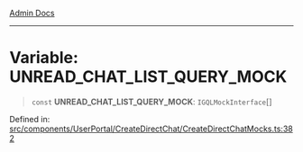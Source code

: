 [Admin Docs](/)

***

# Variable: UNREAD\_CHAT\_LIST\_QUERY\_MOCK

> `const` **UNREAD\_CHAT\_LIST\_QUERY\_MOCK**: `IGQLMockInterface`[]

Defined in: [src/components/UserPortal/CreateDirectChat/CreateDirectChatMocks.ts:382](https://github.com/PalisadoesFoundation/talawa-admin/blob/main/src/components/UserPortal/CreateDirectChat/CreateDirectChatMocks.ts#L382)
